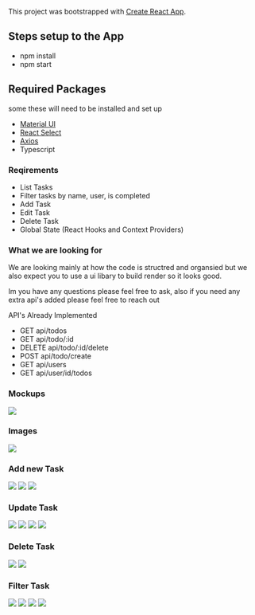 This project was bootstrapped with [Create React App](https://github.com/facebook/create-react-app).


## Steps setup to the App 
- npm install
- npm start 

## Required Packages 
some these will need to be installed and set up 
- [Material UI](https://material-ui.com/)
- [React Select](https://react-select.com/home)
- [Axios](https://github.com/axios/axios)
- Typescript

### Reqirements
- List Tasks
- Filter tasks by name, user, is completed
- Add Task
- Edit Task
- Delete Task
- Global State (React Hooks and Context Providers)

### What we are looking for
We are looking mainly at how the code is structred and organsied but we also expect you to use a ui libary to build render so it looks good.

Im you have any questions please feel free to ask, also if you need any extra api's added please feel free to reach out 

API's Already Implemented
- GET api/todos
- GET api/todo/:id
- DELETE api/todo/:id/delete
- POST api/todo/create
- GET api/users
- GET api/user/id/todos
### Mockups 
![](./documentation/mockups.png)

### Images
![](./documentation/TaskList.png)
### Add new Task
![](./documentation/NewTask.png)
![](./documentation/AddNewTask.png)
![](./documentation/NewTaskAdded.png)
### Update Task
![](./documentation/UpdateTask.png)
![](./documentation/UpdatingTask.png)
![](./documentation/FinishedUpdatingTask.png)
![](./documentation/ToggleCompleted.png)
### Delete Task
![](./documentation/DeleteConfirmation.png)
![](./documentation/TaskDeleted.png)
### Filter Task
![](./documentation/FilterTask.png)
![](./documentation/FilterCompleted.png)
![](./documentation/FilteringMultipleCritera.png)
![](./documentation/MultipleCriteriaResults.png)